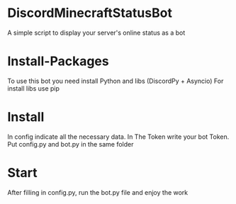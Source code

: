 # DiscordMinecraftStatusBot
A simple script to display your server's online status as a bot 


# Install-Packages
To use this bot you need install Python and libs (DiscordPy + Asyncio)
For install libs use pip

# Install
In config indicate all the necessary data. In The Token write your bot Token.
Put config.py and bot.py in the same folder

# Start
After filling in config.py, run the bot.py file and enjoy the work


